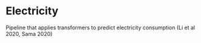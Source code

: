 # Electricity
Pipeline that applies transformers to predict electricity consumption (Li et al 2020, Sama 2020)
